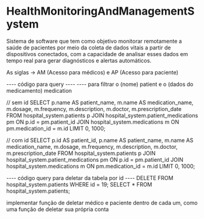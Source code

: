 # HealthMonitoringAndManagementSystem
 Sistema de software que tem como objetivo monitorar remotamente a saúde de pacientes por meio da coleta de dados vitais a partir de dispositivos conectados, com a capacidade de analisar esses dados em tempo real para gerar diagnósticos e alertas automáticos.

 As siglas -> AM (Acesso para médicos) e AP (Acesso para paciente)


---- código para query ----
---- para filtrar o (nome) patient e o (dados do medicamento) medication

// sem id
SELECT 
    p.name AS patient_name,
    m.name AS medication_name,
    m.dosage,
    m.frequency,
    m.description,
    m.doctor,
    m.prescription_date
FROM 
    hospital_system.patients p
JOIN 
    hospital_system.patient_medications pm ON p.id = pm.patient_id
JOIN 
    hospital_system.medications m ON pm.medication_id = m.id
LIMIT 0, 1000;

// com id
SELECT 
    p.id AS patient_id,
    p.name AS patient_name,
    m.name AS medication_name,
    m.dosage,
    m.frequency,
    m.description,
    m.doctor,
    m.prescription_date
FROM 
    hospital_system.patients p
JOIN 
    hospital_system.patient_medications pm ON p.id = pm.patient_id
JOIN 
    hospital_system.medications m ON pm.medication_id = m.id
LIMIT 0, 1000;

---- código query para deletar da tabela por id ----
DELETE FROM hospital_system.patients WHERE id = 19;
SELECT * FROM hospital_system.patients;





implementar função de deletar médico e paciente dentro de cada um, como uma função de deletar sua própria conta